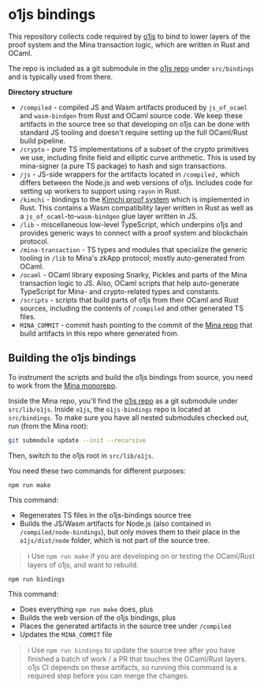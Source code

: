 # o1js bindings

This repository collects code required by [o1js](https://github.com/o1-labs/o1js) to bind to lower layers of the proof system and the Mina transaction logic, which are written in Rust and OCaml.

The repo is included as a git submodule in the [o1js repo](https://github.com/o1-labs/o1js) under `src/bindings` and is typically used from there.

**Directory structure**

- `/compiled` - compiled JS and Wasm artifacts produced by `js_of_ocaml` and `wasm-bindgen` from Rust and OCaml source code. We keep these artifacts in the source tree so that developing on o1js can be done with standard JS tooling and doesn't require setting up the full OCaml/Rust build pipeline.
- `/crypto` - pure TS implementations of a subset of the crypto primitives we use, including finite field and elliptic curve arithmetic. This is used by mina-signer (a pure TS package) to hash and sign transactions.
- `/js` - JS-side wrappers for the artifacts located in `/compiled,` which differs between the Node.js and web versions of o1js. Includes code for setting up workers to support using `rayon` in Rust.
- `/kimchi` - bindings to the [Kimchi proof system](https://o1-labs.github.io/proof-systems/kimchi/overview.html) which is implemented in Rust. This contains a Wasm compatibility layer written in Rust as well as a `js_of_ocaml`-to-`wasm-bindgen` glue layer written in JS.
- `/lib` - miscellaneous low-level TypeScript, which underpins o1js and provides generic ways to connect with a proof system and blockchain protocol.
- `/mina-transaction` - TS types and modules that specialize the generic tooling in `/lib` to Mina's zkApp protocol; mostly auto-generated from OCaml.
- `/ocaml` - OCaml library exposing Snarky, Pickles and parts of the Mina transaction logic to JS. Also, OCaml scripts that help auto-generate TypeScript for Mina- and crypto-related types and constants.
- `/scripts` - scripts that build parts of o1js from their OCaml and Rust sources, including the contents of `/compiled` and other generated TS files.
- `MINA_COMMIT` - commit hash pointing to the commit of the [Mina repo](https://github.com/MinaProtocol/mina) that build artifacts in this repo where generated from.

## Building the o1js bindings

To instrument the scripts and build the o1js bindings from source, you need to work from the [Mina monorepo](https://github.com/MinaProtocol/mina).

Inside the Mina repo, you'll find the [o1js repo](https://github.com/o1-labs/o1js) as a git submodule under `src/lib/o1js`. Inside `o1js`, the `o1js-bindings` repo is located at `src/bindings`. To make sure you have all nested submodules checked out, run (from the Mina root):

```sh
git submodule update --init --recursive
```

Then, switch to the o1js root in `src/lib/o1js`. 

You need these two commands for different purposes:

```
npm run make
```

This command:

- Regenerates TS files in the o1js-bindings source tree
- Builds the JS/Wasm artifacts for Node.js (also contained in `/compiled/node-bindings`), but only moves them to their place in the `o1js/dist/node` folder, which is not part of the source tree.

> ℹ️ Use `npm run make` if you are developing on or testing the OCaml/Rust layers of o1js, and want to rebuild.

```
npm run bindings
```

This command:

- Does everything `npm run make` does, plus
- Builds the web version of the o1js bindings, plus
- Places the generated artifacts in the source tree under `/compiled`
- Updates the `MINA_COMMIT` file

> ℹ️ Use `npm run bindings` to update the source tree after you have finished a batch of work / a PR that touches the OCaml/Rust layers. o1js CI depends on these artifacts, so running this command is a required step before you can merge the changes.
